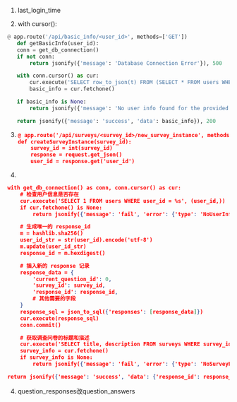 1. last_login_time

2. with cursor():

  ```python
  @ app.route('/api/basic_info/<user_id>', methods=['GET'])
     def getBasicInfo(user_id):
     conn = get_db_connection()
     if not conn:
         return jsonify({'message': 'Database Connection Error'}), 500
  
     with conn.cursor() as cur:
         cur.execute('SELECT row_to_json(t) FROM (SELECT * FROM users WHERE user_id = %s) t', (user_id,))
         basic_info = cur.fetchone()
  
     if basic_info is None:
         return jsonify({'message': 'No user info found for the provided user ID', 'error': {'type': 'NoUserInfo', 'description': '无该用户'}}), 404
  
     return jsonify({'message': 'success', 'data': basic_info}), 200
  ```

3. ```json
   @ app.route('/api/surveys/<survey_id>/new_survey_instance', methods=['POST'])
   def createSurveyInstance(survey_id):
       survey_id = int(survey_id)
       response = request.get_json()
       user_id = response.get('user_id')
   ```

4. 

```json
with get_db_connection() as conn, conn.cursor() as cur:
    # 检查用户信息是否存在
    cur.execute('SELECT 1 FROM users WHERE user_id = %s', (user_id,))
    if cur.fetchone() is None:
        return jsonify({'message': 'fail', 'error': {'type': 'NoUserInfo', 'description': '无该用户'}}), 404

    # 生成唯一的 response_id
    m = hashlib.sha256()
    user_id_str = str(user_id).encode('utf-8')
    m.update(user_id_str)
    response_id = m.hexdigest()

    # 插入新的 response 记录
    response_data = {
        'current_question_id': 0,
        'survey_id': survey_id,
        'response_id': response_id,
        # 其他需要的字段
    }
    response_sql = json_to_sql({'responses': [response_data]})
    cur.execute(response_sql)
    conn.commit()

    # 获取调查问卷的标题和描述
    cur.execute('SELECT title, description FROM surveys WHERE survey_id = %s', (survey_id,))
    survey_info = cur.fetchone()
    if survey_info is None:
        return jsonify({'message': 'fail', 'error': {'type': 'NoSurveyFound', 'description': '未找到问卷'}}), 404

return jsonify({'message': 'success', 'data': {'response_id': response_id, 'title': survey_info[0], 'description': survey_info[1]}})
```

4. question_responses改question_answers